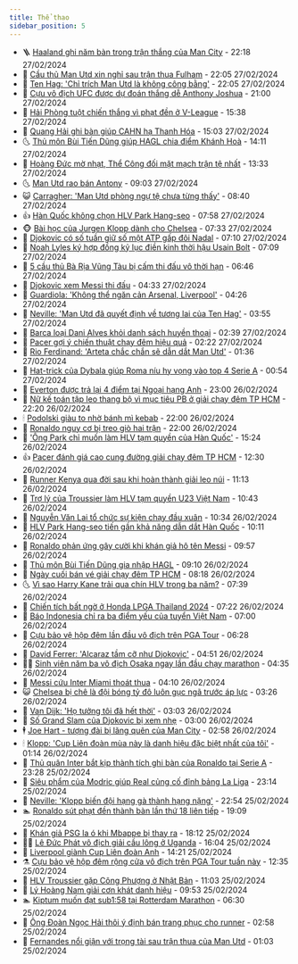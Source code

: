 ```yaml
---
title: Thể thao
sidebar_position: 5
---
```


<!-- vnexpress-the-thao:START -->
- 🪜 [Haaland ghi năm bàn trong trận thắng của Man City](https://vnexpress.net/haaland-ghi-nam-ban-trong-tran-thang-cua-man-city-4716070.html) - 22:18 27/02/2024
- 🦩 [Cầu thủ Man Utd xin nghỉ sau trận thua Fulham](https://vnexpress.net/cau-thu-man-utd-xin-nghi-sau-tran-thua-fulham-4716050.html) - 22:05 27/02/2024
- 🧰 [Ten Hag: &#39;Chỉ trích Man Utd là không công bằng&#39;](https://vnexpress.net/ten-hag-chi-trich-man-utd-la-khong-cong-bang-4716069.html) - 22:05 27/02/2024
- 🤗 [Cựu vô địch UFC được dự đoán thắng dễ Anthony Joshua](https://vnexpress.net/cuu-vo-dich-ufc-duoc-du-doan-thang-de-anthony-joshua-4716035.html) - 21:00 27/02/2024
- 🥳 [Hải Phòng tuột chiến thắng vì phạt đền ở V-League](https://vnexpress.net/hai-phong-tuot-chien-thang-vi-phat-den-o-v-league-4716049.html) - 15:38 27/02/2024
- 🦣 [Quang Hải ghi bàn giúp CAHN hạ Thanh Hóa](https://vnexpress.net/quang-hai-ghi-ban-giup-cahn-ha-thanh-hoa-4716041.html) - 15:03 27/02/2024
- 🌜 [Thủ môn Bùi Tiến Dũng giúp HAGL chia điểm Khánh Hoà](https://vnexpress.net/thu-mon-bui-tien-dung-giup-hagl-chia-diem-khanh-hoa-4716036.html) - 14:11 27/02/2024
- 🫶 [Hoàng Đức mờ nhạt, Thể Công đối mặt mạch trận tệ nhất](https://vnexpress.net/hoang-duc-mo-nhat-the-cong-doi-mat-mach-tran-te-nhat-4716029.html) - 13:33 27/02/2024
- 🌜 [Man Utd rao bán Antony](https://vnexpress.net/man-utd-rao-ban-antony-4715918.html) - 09:03 27/02/2024
- 😺 [Carragher: &#39;Man Utd phòng ngự tệ chưa từng thấy&#39;](https://vnexpress.net/carragher-man-utd-phong-ngu-te-chua-tung-thay-4715902.html) - 08:40 27/02/2024
- 👍 [Hàn Quốc không chọn HLV Park Hang-seo](https://vnexpress.net/han-quoc-khong-chon-hlv-park-hang-seo-4715869.html) - 07:58 27/02/2024
- 🐵 [Bài học của Jurgen Klopp dành cho Chelsea](https://vnexpress.net/bai-hoc-cua-jurgen-klopp-danh-cho-chelsea-4715687.html) - 07:33 27/02/2024
- 💫 [Djokovic có số tuần giữ số một ATP gấp đôi Nadal](https://vnexpress.net/djokovic-co-so-tuan-giu-so-mot-atp-gap-doi-nadal-4715817.html) - 07:10 27/02/2024
- 🦆 [Noah Lyles ký hợp đồng kỷ lục điền kinh thời hậu Usain Bolt](https://vnexpress.net/noah-lyles-ky-hop-dong-ky-luc-dien-kinh-thoi-hau-usain-bolt-4715855.html) - 07:09 27/02/2024
- 🙉 [5 cầu thủ Bà Rịa Vũng Tàu bị cấm thi đấu vô thời hạn](https://vnexpress.net/5-cau-thu-ba-ria-vung-tau-bi-cam-thi-dau-vo-thoi-han-4715887.html) - 06:46 27/02/2024
- 📝 [Djokovic xem Messi thi đấu](https://vnexpress.net/djokovic-xem-messi-thi-dau-4715795.html) - 04:33 27/02/2024
- 💯 [Guardiola: &#39;Không thể ngăn cản Arsenal, Liverpool&#39;](https://vnexpress.net/guardiola-khong-the-ngan-can-arsenal-liverpool-4715804.html) - 04:26 27/02/2024
- 🌈 [Neville: &#39;Man Utd đã quyết định về tương lai của Ten Hag&#39;](https://vnexpress.net/neville-man-utd-da-quyet-dinh-ve-tuong-lai-cua-ten-hag-4715746.html) - 03:55 27/02/2024
- 🦩 [Barca loại Dani Alves khỏi danh sách huyền thoại](https://vnexpress.net/barca-loai-dani-alves-khoi-danh-sach-huyen-thoai-4715720.html) - 02:39 27/02/2024
- 🐲 [Pacer gợi ý chiến thuật chạy đêm hiệu quả](https://vnexpress.net/pacer-goi-y-chien-thuat-chay-dem-hieu-qua-4714152.html) - 02:22 27/02/2024
- 🌁 [Rio Ferdinand: &#39;Arteta chắc chắn sẽ dẫn dắt Man Utd&#39;](https://vnexpress.net/rio-ferdinand-arteta-chac-chan-se-dan-dat-man-utd-4715678.html) - 01:36 27/02/2024
- 💯 [Hat-trick của Dybala giúp Roma níu hy vọng vào top 4 Serie A](https://vnexpress.net/hat-trick-cua-dybala-giup-roma-niu-hy-vong-vao-top-4-serie-a-4715654.html) - 00:54 27/02/2024
- 🌝 [Everton được trả lại 4 điểm tại Ngoại hạng Anh](https://vnexpress.net/everton-duoc-tra-lai-4-diem-tai-ngoai-hang-anh-4715798.html) - 23:00 26/02/2024
- 🤖 [Nữ kế toán tập leo thang bộ vì mục tiêu PB ở giải chạy đêm TP HCM](https://vnexpress.net/nu-ke-toan-tap-leo-thang-bo-vi-muc-tieu-pb-o-giai-chay-dem-tp-hcm-4714254.html) - 22:20 26/02/2024
- 🕯 [Podolski giàu to nhờ bánh mì kebab](https://vnexpress.net/podolski-giau-to-nho-banh-mi-kebab-4715603.html) - 22:00 26/02/2024
- 🧰 [Ronaldo nguy cơ bị treo giò hai trận](https://vnexpress.net/ronaldo-nguy-co-bi-treo-gio-hai-tran-4715620.html) - 22:00 26/02/2024
- 🥳 [&#39;Ông Park chỉ muốn làm HLV tạm quyền của Hàn Quốc&#39;](https://vnexpress.net/ong-park-chi-muon-lam-hlv-tam-quyen-cua-han-quoc-4715616.html) - 15:24 26/02/2024
- 👍 [Pacer đánh giá cao cung đường giải chạy đêm TP HCM](https://vnexpress.net/pacer-danh-gia-cao-cung-duong-giai-chay-dem-tp-hcm-4715129.html) - 12:30 26/02/2024
- 💪 [Runner Kenya qua đời sau khi hoàn thành giải leo núi](https://vnexpress.net/runner-kenya-qua-doi-sau-khi-hoan-thanh-giai-leo-nui-4715587.html) - 11:13 26/02/2024
- 👹 [Trợ lý của Troussier làm HLV tạm quyền U23 Việt Nam](https://vnexpress.net/tro-ly-cua-troussier-lam-hlv-tam-quyen-u23-viet-nam-4715577.html) - 10:43 26/02/2024
- 🧰 [Nguyễn Văn Lai tổ chức sự kiện chạy đầu xuân](https://vnexpress.net/nguyen-van-lai-to-chuc-su-kien-chay-dau-xuan-4715549.html) - 10:34 26/02/2024
- 🚀 [HLV Park Hang-seo tiến gần khả năng dẫn dắt Hàn Quốc](https://vnexpress.net/hlv-park-hang-seo-tien-gan-kha-nang-dan-dat-han-quoc-4715561.html) - 10:11 26/02/2024
- 🎃 [Ronaldo phản ứng gây cười khi khán giả hô tên Messi](https://vnexpress.net/ronaldo-phan-ung-gay-cuoi-khi-khan-gia-ho-ten-messi-4715352.html) - 09:57 26/02/2024
- 🧰 [Thủ môn Bùi Tiến Dũng gia nhập HAGL](https://vnexpress.net/thu-mon-bui-tien-dung-gia-nhap-hagl-4715541.html) - 09:10 26/02/2024
- 👀 [Ngày cuối bán vé giải chạy đêm TP HCM](https://vnexpress.net/ngay-cuoi-ban-ve-giai-chay-dem-tp-hcm-4715341.html) - 08:18 26/02/2024
- 🌜 [Vì sao Harry Kane trải qua chín HLV trong ba năm?](https://vnexpress.net/vi-sao-harry-kane-trai-qua-chin-hlv-trong-ba-nam-4715237.html) - 07:39 26/02/2024
- 🫶 [Chiến tích bất ngờ ở Honda LPGA Thailand 2024](https://vnexpress.net/chien-tich-bat-ngo-o-honda-lpga-thailand-2024-4715451.html) - 07:22 26/02/2024
- 🦄 [Báo Indonesia chỉ ra ba điểm yếu của tuyển Việt Nam](https://vnexpress.net/bao-indonesia-chi-ra-ba-diem-yeu-cua-tuyen-viet-nam-4715391.html) - 07:00 26/02/2024
- 🥳 [Cựu bảo vệ hộp đêm lần đầu vô địch trên PGA Tour](https://vnexpress.net/cuu-bao-ve-hop-dem-lan-dau-vo-dich-tren-pga-tour-4715438.html) - 06:28 26/02/2024
- 🐲 [David Ferrer: &#39;Alcaraz tầm cỡ như Djokovic&#39;](https://vnexpress.net/david-ferrer-alcaraz-tam-co-nhu-djokovic-4715326.html) - 04:51 26/02/2024
- 🧑‍🏫 [Sinh viên năm ba vô địch Osaka ngay lần đầu chạy marathon](https://vnexpress.net/sinh-vien-nam-ba-vo-dich-osaka-ngay-lan-dau-chay-marathon-4715407.html) - 04:35 26/02/2024
- 🤔 [Messi cứu Inter Miami thoát thua](https://vnexpress.net/messi-cuu-inter-miami-thoat-thua-4715392.html) - 04:10 26/02/2024
- 😺 [Chelsea bị chê là đội bóng tỷ đô luôn gục ngã trước áp lực](https://vnexpress.net/chelsea-bi-che-la-doi-bong-ty-do-luon-guc-nga-truoc-ap-luc-4715384.html) - 03:26 26/02/2024
- 💪 [Van Dijk: &#39;Họ tưởng tôi đã hết thời&#39;](https://vnexpress.net/van-dijk-ho-tuong-toi-da-het-thoi-4715314.html) - 03:03 26/02/2024
- 💼 [Số Grand Slam của Djokovic bị xem nhẹ](https://vnexpress.net/so-grand-slam-cua-djokovic-bi-xem-nhe-4715311.html) - 03:00 26/02/2024
- 🕴 [Joe Hart - tượng đài bị lãng quên của Man City](https://vnexpress.net/joe-hart-tuong-dai-bi-lang-quen-cua-man-city-4715010.html) - 02:58 26/02/2024
- 🕯 [Klopp: &#39;Cup Liên đoàn mùa này là danh hiệu đặc biệt nhất của tôi&#39;](https://vnexpress.net/klopp-cup-lien-doan-mua-nay-la-danh-hieu-dac-biet-nhat-cua-toi-4715283.html) - 01:14 26/02/2024
- 📝 [Thủ quân Inter bắt kịp thành tích ghi bàn của Ronaldo tại Serie A](https://vnexpress.net/thu-quan-inter-bat-kip-thanh-tich-ghi-ban-cua-ronaldo-tai-serie-a-4715254.html) - 23:28 25/02/2024
- 🧐 [Siêu phẩm của Modric giúp Real củng cố đỉnh bảng La Liga](https://vnexpress.net/sieu-pham-cua-modric-giup-real-cung-co-dinh-bang-la-liga-4715252.html) - 23:14 25/02/2024
- 🙉 [Neville: &#39;Klopp biến đội hạng gà thành hạng nặng&#39;](https://vnexpress.net/neville-klopp-bien-doi-hang-ga-thanh-hang-nang-4715248.html) - 22:54 25/02/2024
- 🏊 [Ronaldo sút phạt đền thành bàn lần thứ 18 liên tiếp](https://vnexpress.net/ronaldo-sut-phat-den-thanh-ban-lan-thu-18-lien-tiep-4715245.html) - 19:09 25/02/2024
- 🌊 [Khán giả PSG la ó khi Mbappe bị thay ra](https://vnexpress.net/khan-gia-psg-la-o-khi-mbappe-bi-thay-ra-4715244.html) - 18:12 25/02/2024
- 👨‍🏫 [Lê Đức Phát vô địch giải cầu lông ở Uganda](https://vnexpress.net/le-duc-phat-vo-dich-giai-cau-long-o-uganda-4715236.html) - 16:04 25/02/2024
- 🥷 [Liverpool giành Cup Liên đoàn Anh](https://vnexpress.net/ket-qua-chelsea-vs-liverpool-4715218-tong-thuat.html) - 14:21 25/02/2024
- ⚗️ [Cựu bảo vệ hộp đêm rộng cửa vô địch trên PGA Tour tuần này](https://vnexpress.net/cuu-bao-ve-hop-dem-rong-cua-vo-dich-tren-pga-tour-tuan-nay-4715208.html) - 12:35 25/02/2024
- 🌮 [HLV Troussier gặp Công Phượng ở Nhật Bản](https://vnexpress.net/hlv-troussier-gap-cong-phuong-o-nhat-ban-4715197.html) - 11:03 25/02/2024
- 🤩 [Lý Hoàng Nam giải cơn khát danh hiệu](https://vnexpress.net/ly-hoang-nam-giai-con-khat-danh-hieu-4715186.html) - 09:53 25/02/2024
- 🏊 [Kiptum muốn đạt sub1:58 tại Rotterdam Marathon](https://vnexpress.net/kiptum-muon-dat-sub1-58-tai-rotterdam-marathon-4715140.html) - 06:30 25/02/2024
- 🐎 [Ông Đoàn Ngọc Hải thôi ý định bán trang phục cho runner](https://vnexpress.net/ong-doan-ngoc-hai-thoi-y-dinh-ban-trang-phuc-cho-runner-4714185.html) - 02:58 25/02/2024
- 💫 [Fernandes nổi giận với trọng tài sau trận thua của Man Utd](https://vnexpress.net/fernandes-noi-gian-voi-trong-tai-sau-tran-thua-cua-man-utd-4715073.html) - 01:03 25/02/2024<!-- vnexpress-the-thao:END -->
